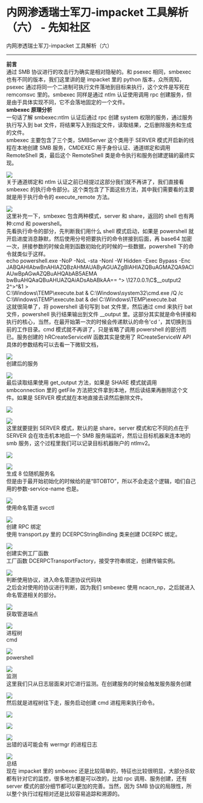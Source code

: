 

# 内网渗透瑞士军刀-impacket 工具解析（六） - 先知社区

内网渗透瑞士军刀-impacket 工具解析（六）

- - -

**前言**  
通过 SMB 协议进行的攻击行为确实是相对隐秘的。和 psexec 相同，smbexec 也有不同的版本，我们这里讲的是 impacket 里的 python 版本，众所周知，psexec 通过将同一个二进制可执行文件落地到目标来执行，这个文件是写死在 remcomsvc 里的。smbexec 同样是通过 ntlm 认证使用调用 rpc 创建服务，但是由于具体实现不同，它不会落地固定的一个文件。  
**smbexec 原理分析**  
一句话了解 smbexec:ntlm 认证后通过 rpc 创建 system 权限的服务，通过服务执行写入到 bat 文件，将结果写入到指定文件，读取结果，之后删除服务和生成的文件。  
smbexec 主要包含了三个类，SMBServer 这个类用于 SERVER 模式开启新的线程在本地创建 SMB 服务，CMDEXEC 用于身份认证、通道绑定和调用 RemoteShell 类，最后这个 RemoteShell 类是命令执行和服务创建逻辑的最终实现。

[![](assets/1706770604-d14efbb4a4118d1d5323336f745a51a9.jpeg)](https://xzfile.aliyuncs.com/media/upload/picture/20240131161852-5e8ea5ce-c011-1.jpeg)  
关于通道绑定和 ntlm 认证之前已经提过这部分我们就不再讲了，我们直接看 smbexec 的执行命令部分。这个类包含了下面这些方法，其中我们需要看的主要就是用于执行命令的 execute\_remote 方法。

[![](assets/1706770604-ebf75c5e0b5fbda2f08506545fa06192.jpeg)](https://xzfile.aliyuncs.com/media/upload/picture/20240131161907-670979f4-c011-1.jpeg)  
这里补充一下，smbexec 包含两种模式，server 和 share，返回的 shell 也有两种:cmd 和 powershell。  
先看执行命令的部分，先判断我们用什么 shell 模式启动，如果是 powershell 就开启进度消息静默，然后使用分号把要执行的命令拼接到后面，再 base64 加密一次，拼接参数的时候会用到函数初始化的时候的一些数据，powershell 下的命令就类似于这样。  
echo powershell.exe -NoP -NoL -sta -NonI -W Hidden -Exec Bypass -Enc  
JABQAHIAbwBnAHIAZQBzAHMAUAByAGUAZgBlAHIAZQBuAGMAZQA9ACIAUwBpAGwAZQBuAHQAbAB5AEMA  
bwBuAHQAaQBuAHUAZQAiADsAbABkAA== ^> \\127.0.0.1\\C$\_\_output2 2^>^&1 >  
C:\\Windows\\TEMP\\execute.bat & C:\\Windows\\system32\\cmd.exe /Q /c  
C:\\Windows\\TEMP\\execute.bat & del C:\\Windows\\TEMP\\execute.bat  
这就很简单了，将 powershell 语句写到 bat 文件里，然后通过 cmd 来执行 bat 文件，powershell 执行结果输出到文件 \_\_output 里。这部分其实就是命令拼接和执行的核心，当然，在最开始第一次的时候会传递默认的命令'cd '，其切换到当前的工作目录。cmd 模式就不再讲了，只是省略了调用 powershell 的部分而已。服务创建的 hRCreateServiceW 函数其实是使用了 RCreateServiceW API 具体的参数结构可以去看一下微软文档，

[![](assets/1706770604-8c37aaba8b4fb2d2e851d7113d287f44.jpeg)](https://xzfile.aliyuncs.com/media/upload/picture/20240131161955-83d84f9c-c011-1.jpeg)  
创建后的服务

[![](assets/1706770604-4f9523aa393b519eef0c57d5f3abf704.jpeg)](https://xzfile.aliyuncs.com/media/upload/picture/20240131162009-8c095a62-c011-1.jpeg)  
最后读取结果使用 get\_output 方法，如果是 SHARE 模式就调用 smbconnection 里的 getFile 方法把文件拿到本地，然后读结果再删除这个文件。如果是 SERVER 模式就在本地直接去读然后删除文件。

[![](assets/1706770604-3e433d22339bc89f889ce2c2126fc4fc.jpeg)](https://xzfile.aliyuncs.com/media/upload/picture/20240131162025-95d977a2-c011-1.jpeg)

[![](assets/1706770604-1d667c83349bb878c75c9cbff9da068e.jpeg)](https://xzfile.aliyuncs.com/media/upload/picture/20240131162040-9ed3e324-c011-1.jpeg)  
这里就要提到 SERVER 模式，默认的是 share，server 模式和它不同的点在于 SERVER 会在攻击机本地启一个 SMB 服务端监听，然后让目标机器来连本地的 smb 服务，这个过程里我们可以记录目标机器账户的 ntlmv2。

[![](assets/1706770604-34c79d72fa32423ffe14a71be211a3a3.jpeg)](https://xzfile.aliyuncs.com/media/upload/picture/20240131162100-aa75b34c-c011-1.jpeg)

[![](assets/1706770604-bfb03960842705cd3d7e632a124f7da7.jpeg)](https://xzfile.aliyuncs.com/media/upload/picture/20240131162114-b2bb4d8c-c011-1.jpeg)  
生成 8 位随机服务名  
但是由于最开始初始化的时候给的是“BTOBTO”，所以不会走这个逻辑，咱们自己用的参数-service-name 也是。

[![](assets/1706770604-041fe014c276e42bcc4acb5a100d4c92.jpeg)](https://xzfile.aliyuncs.com/media/upload/picture/20240131162249-ebb7cd9a-c011-1.jpeg)  
使用命名管道 svcctl

[![](assets/1706770604-7e21f7530b2d5be9f343b92536c4d463.jpeg)](https://xzfile.aliyuncs.com/media/upload/picture/20240131162305-f50634ea-c011-1.jpeg)  
创建 RPC 绑定  
使用 transport.py 里的 DCERPCStringBinding 类来创建 DCERPC 绑定。

[![](assets/1706770604-f77695cd83650bb31943dd043fb3bb4f.jpeg)](https://xzfile.aliyuncs.com/media/upload/picture/20240131162325-0125a404-c012-1.jpeg)  
创建实例工厂函数  
工厂函数 DCERPCTransportFactory，接受字符串绑定，创建传输实例。

[![](assets/1706770604-1e141a9280983f99cebd95735ac632ee.jpeg)](https://xzfile.aliyuncs.com/media/upload/picture/20240131162339-09ab2a68-c012-1.jpeg)  
判断使用协议，进入命名管道协议代码块  
之后会对使用的协议进行判断，因为我们 smbexec 使用 ncacn\_np，之后就进入命名管道相关的部分。

[![](assets/1706770604-310eae99ec788b3392256d1505c2a5a2.jpeg)](https://xzfile.aliyuncs.com/media/upload/picture/20240131162353-117acdd4-c012-1.jpeg)  
获取管道端点

[![](assets/1706770604-dc60febf8ebce8ae7e0a146b6d0f442f.jpeg)](https://xzfile.aliyuncs.com/media/upload/picture/20240131162405-18a267d4-c012-1.jpeg)  
进程树  
cmd

[![](assets/1706770604-62d80ba724a9bd722c05883cf7e223b4.jpeg)](https://xzfile.aliyuncs.com/media/upload/picture/20240131162418-20e26b6a-c012-1.jpeg)  
powershell

[![](assets/1706770604-adbe6a3835a6358050a37f23e4476430.jpeg)](https://xzfile.aliyuncs.com/media/upload/picture/20240131162433-295b3a60-c012-1.jpeg)  
监测  
这里我们只从日志层面来对它进行监测。在创建服务的时候会触发服务服务创建

[![](assets/1706770604-6a5cd541ee2139f54be7f6d70371fc1f.jpeg)](https://xzfile.aliyuncs.com/media/upload/picture/20240131162447-320aa3bc-c012-1.jpeg)  
然后就是进程树往下走，服务启动创建 cmd 进程用来执行命令。

[![](assets/1706770604-727b94954773a17b4e2a42338758fa41.jpeg)](https://xzfile.aliyuncs.com/media/upload/picture/20240131162507-3dfad660-c012-1.jpeg)

[![](assets/1706770604-f59d6bda99b156e6fc9347c9baed9665.jpeg)](https://xzfile.aliyuncs.com/media/upload/picture/20240131162521-4609dfd6-c012-1.jpeg)

[![](assets/1706770604-6c84644def22b3d97dbfd3f39cba6cc8.jpeg)](https://xzfile.aliyuncs.com/media/upload/picture/20240131162536-4f0f6ec0-c012-1.jpeg)  
出错的话可能会有 wermgr 的进程日志

[![](assets/1706770604-addb4a67f0a13e3b17117f8157ad7064.jpeg)](https://xzfile.aliyuncs.com/media/upload/picture/20240131162551-58641890-c012-1.jpeg)  
总结  
现在 impacket 里的 smbexec 还是比较简单的，特征也比较很明显，大部分杀软都有针对它的监控，很多地方都是可以改的，比如 rpc 调用、服务创建，还有 server 模式的部分细节都可以更加的完善。当然，因为 SMB 协议的局限性，所以整个执行过程相对还是比较容易追踪和溯源的。
